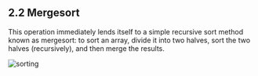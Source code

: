 ## 2.2 Mergesort

This operation immediately lends itself to a simple recursive sort method known as mergesort: to sort an array, divide it into two halves, sort the two halves (recursively), and then merge the results.

<img src="https://github.com/zixi-liu/System-Design-and-Algorithms/blob/main/Img/mergesort.png" alt="sorting"/>
